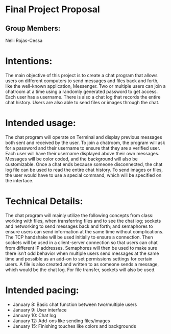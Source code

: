# Final Project Proposal

## Group Members:

Nelli Rojas-Cessa
       
# Intentions:

The main objective of this project is to create a chat program that allows users on different computers to send messages and files back and forth, like the well-known application, Messenger. Two or multiple users can join a chatroom at a time using a randomly generated password to get access. Each user has a username. There is also a chat log that records the entire chat history. Users are also able to send files or images through the chat.

    
# Intended usage:

The chat program will operate on Terminal and display previous messages both sent and received by the user. To join a chatroom, the program will ask for a password and their username to ensure that they are a verified user. Each user will have their username displayed above their own messages. Messages will be color coded, and the background will also be customizable. Once a chat ends because someone disconnected, the chat log file can be used to read the entire chat history. To send images or files, the user would have to use a special command, which will be specified on the interface. 

  
# Technical Details:

The chat program will mainly utilize the following concepts from class: working with files, when transferring files and to see the chat log; sockets and networking to send messages back and forth; and semaphores to ensure users can send information at the same time without complications. The TCP handshake will be used initially to ensure a connection. Then sockets will be used in a client-server connection so that users can chat from different IP addresses. Semaphores will then be used to make sure there isn’t odd behavior when multiple users send messages at the same time and possible as an add-on to set permissions settings for certain users. A file is also created and written to as someone sends a message, which would be the chat log. For file transfer, sockets will also be used. 
    
# Intended pacing:

- January 8: Basic chat function between two/multiple users
- January 9: User interface 
- January 10: Chat log
- January 12: Add-ons like sending files/images
- January 15: Finishing touches like colors and backgrounds

